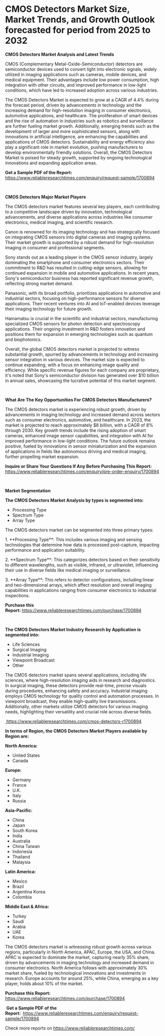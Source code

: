 <p><h1>CMOS Detectors Market Size, Market Trends, and Growth Outlook forecasted for period from 2025 to 2032</h1></p><p><strong>CMOS Detectors Market Analysis and Latest Trends</strong></p>
<p><p>CMOS (Complementary Metal-Oxide-Semiconductor) detectors are semiconductor devices used to convert light into electronic signals, widely utilized in imaging applications such as cameras, mobile devices, and medical equipment. Their advantages include low power consumption, high integration with other circuits, and improved performance in low-light conditions, which have led to increased adoption across various industries.</p><p>The CMOS Detectors Market is expected to grow at a CAGR of 4.4% during the forecast period, driven by advancements in technology and the increasing demand for high-resolution imaging in consumer electronics, automotive applications, and healthcare. The proliferation of smart devices and the rise of automation in industries such as robotics and surveillance are further fueling market growth. Additionally, emerging trends such as the development of larger and more sophisticated sensors, along with innovations in artificial intelligence, are enhancing the capabilities and applications of CMOS detectors. Sustainability and energy efficiency also play a significant role in market evolution, pushing manufacturers to develop environmentally friendly solutions. Overall, the CMOS Detectors Market is poised for steady growth, supported by ongoing technological innovations and expanding application areas.</p></p>
<p><strong>Get a Sample PDF of the Report:&nbsp;</strong> <a href="https://www.reliableresearchtimes.com/enquiry/request-sample/1700894?utm_campaign=3326&utm_medium=2&utm_source=Github&utm_content=ia&utm_term=08042025&utm_id=cmos-detectors">https://www.reliableresearchtimes.com/enquiry/request-sample/1700894</a></p>
<p>&nbsp;</p>
<p><strong>CMOS Detectors Major Market Players</strong></p>
<p><p>The CMOS detectors market features several key players, each contributing to a competitive landscape driven by innovation, technological advancements, and diverse applications across industries like consumer electronics, medical imaging, and scientific research. </p><p>Canon is renowned for its imaging technology and has strategically focused on integrating CMOS sensors into digital cameras and imaging systems. Their market growth is supported by a robust demand for high-resolution imaging in consumer and professional segments. </p><p>Sony stands out as a leading player in the CMOS sensor industry, largely dominating the smartphone and consumer electronics sectors. Their commitment to R&D has resulted in cutting-edge sensors, allowing for continued expansion in mobile and automotive applications. In recent years, Sony's semiconductor business has reported significant revenue growth, reflecting strong market demand.</p><p>Panasonic, with its broad portfolio, prioritizes applications in automotive and industrial sectors, focusing on high-performance sensors for diverse applications. Their recent ventures into AI and IoT-enabled devices leverage their imaging technology for future growth.</p><p>Hamamatsu is crucial in the scientific and industrial sectors, manufacturing specialized CMOS sensors for photon detection and spectroscopy applications. Their ongoing investment in R&D fosters innovation and positions them for expansion in emerging technologies such as quantum and biophotonics.</p><p>Overall, the global CMOS detectors market is projected to witness substantial growth, spurred by advancements in technology and increasing sensor integration in various devices. The market size is expected to continue expanding, with a focus on enhancing image quality and efficiency. While specific revenue figures for each company are proprietary, it's noted that Sony's semiconductor division has generated over $10 billion in annual sales, showcasing the lucrative potential of this market segment.</p></p>
<p>&nbsp;</p>
<p><strong>What Are The Key Opportunities For CMOS Detectors Manufacturers?</strong></p>
<p><p>The CMOS detectors market is experiencing robust growth, driven by advancements in imaging technology and increased demand across sectors such as consumer electronics, automotive, and healthcare. In 2023, the market is projected to reach approximately $8 billion, with a CAGR of 8% through 2030. Key growth trends include the rising adoption of smart cameras, enhanced image sensor capabilities, and integration with AI for improved performance in low-light conditions. The future outlook remains positive, fueled by innovations in sensor miniaturization and the expansion of applications in fields like autonomous driving and medical imaging, further propelling market expansion.</p></p>
<p><strong>Inquire or Share Your Questions If Any Before Purchasing This Report:</strong> <a href="https://www.reliableresearchtimes.com/enquiry/pre-order-enquiry/1700894?utm_campaign=3326&utm_medium=2&utm_source=Github&utm_content=ia&utm_term=08042025&utm_id=cmos-detectors">https://www.reliableresearchtimes.com/enquiry/pre-order-enquiry/1700894</a></p>
<p>&nbsp;</p>
<p><strong>Market Segmentation</strong></p>
<p><strong>The CMOS Detectors Market Analysis by types is segmented into:</strong></p>
<p><ul><li>Processing Type</li><li>Spectrum Type</li><li>Array Type</li></ul></p>
<p><p>The CMOS detectors market can be segmented into three primary types: </p><p>1. **Processing Type**: This includes various imaging and sensing technologies that determine how data is processed post-capture, impacting performance and application suitability.</p><p>2. **Spectrum Type**: This categorizes detectors based on their sensitivity to different wavelengths, such as visible, infrared, or ultraviolet, influencing their use in diverse fields like medical imaging or surveillance.</p><p>3. **Array Type**: This refers to detector configurations, including linear and two-dimensional arrays, which affect resolution and overall imaging capabilities in applications ranging from consumer electronics to industrial inspections.</p></p>
<p><strong>Purchase this Report:&nbsp;</strong><a href="https://www.reliableresearchtimes.com/purchase/1700894?utm_campaign=3326&utm_medium=2&utm_source=Github&utm_content=ia&utm_term=08042025&utm_id=cmos-detectors">https://www.reliableresearchtimes.com/purchase/1700894</a></p>
<p>&nbsp;</p>
<p><strong>The CMOS Detectors Market Industry Research by Application is segmented into:</strong></p>
<p><ul><li>Life Sciences</li><li>Surgical Imaging</li><li>Industrial Imaging</li><li>Viewpoint Broadcast</li><li>Other</li></ul></p>
<p><p>The CMOS detectors market spans several applications, including life sciences, where high-resolution imaging aids in research and diagnostics. In surgical imaging, these detectors provide real-time, precise visuals during procedures, enhancing safety and accuracy. Industrial imaging employs CMOS technology for quality control and automation processes. In viewpoint broadcast, they enable high-quality live transmissions. Additionally, other markets utilize CMOS detectors for various imaging needs, highlighting their versatility and crucial role across diverse fields.</p></p>
<p><a href="https://www.reliableresearchtimes.com/cmos-detectors-r1700894?utm_campaign=3326&utm_medium=2&utm_source=Github&utm_content=ia&utm_term=08042025&utm_id=cmos-detectors">&nbsp;https://www.reliableresearchtimes.com/cmos-detectors-r1700894</a></p>
<p><strong>In terms of Region, the CMOS Detectors Market Players available by Region are:</strong></p>
<p>
    <p> <strong> North America: </strong>
        <ul>
            <li>United States</li>
            <li>Canada</li>
        </ul>
        </p> 
    <p> <strong> Europe: </strong>
        <ul>
            <li>Germany</li>
            <li>France</li>
            <li>U.K.</li>
            <li>Italy</li>
            <li>Russia</li>
        </ul>
        </p> 
    <p> <strong> Asia-Pacific: </strong>
        <ul>
            <li>China</li>
            <li>Japan</li>
            <li>South Korea</li>
            <li>India</li>
            <li>Australia</li>
            <li>China Taiwan</li>
            <li>Indonesia</li>
            <li>Thailand</li>
            <li>Malaysia</li>
        </ul>
        </p> 
    <p> <strong> Latin America: </strong>
        <ul>
            <li>Mexico</li>
            <li>Brazil</li>
            <li>Argentina Korea</li>
            <li>Colombia</li>
        </ul>
        </p> 
    <p> <strong> Middle East & Africa: </strong>
        <ul>
            <li>Turkey</li>
            <li>Saudi</li>
            <li>Arabia</li>
            <li>UAE</li>
            <li>Korea</li>
        </ul>
    </p>
    </p>
<p><p>The CMOS detectors market is witnessing robust growth across various regions, particularly in North America, APAC, Europe, the USA, and China. APAC is expected to dominate the market, capturing nearly 35% share, driven by advancements in imaging technology and increased demand in consumer electronics. North America follows with approximately 30% market share, fueled by technological innovations and investments in research. Europe accounts for around 25%, while China, emerging as a key player, holds about 10% of the market.</p></p>
<p><strong>Purchase this Report: </strong><a href="https://www.reliableresearchtimes.com/purchase/1700894?utm_campaign=3326&utm_medium=2&utm_source=Github&utm_content=ia&utm_term=08042025&utm_id=cmos-detectors">https://www.reliableresearchtimes.com/purchase/1700894</a></p>
<p>&nbsp;<strong>Get a Sample PDF of the Report:&nbsp;&nbsp;</strong><a href="https://www.reliableresearchtimes.com/enquiry/request-sample/1700894?utm_campaign=3326&utm_medium=2&utm_source=Github&utm_content=ia&utm_term=08042025&utm_id=cmos-detectors">https://www.reliableresearchtimes.com/enquiry/request-sample/1700894</a></p>
<p><strong></strong></p>
<p>Check more reports on <a href="https://www.reliableresearchtimes.com/?utm_campaign=3326&utm_medium=2&utm_source=Github&utm_content=ia&utm_term=08042025&utm_id=cmos-detectors">https://www.reliableresearchtimes.com/</a></p>